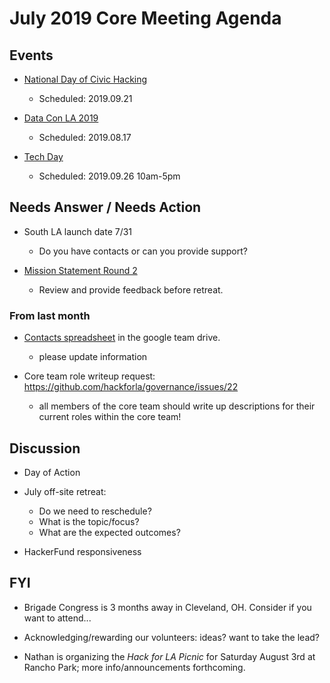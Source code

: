 # July 2019 Core Meeting Agenda

## Events

* [National Day of Civic Hacking](https://www.codeforamerica.org/national-day-of-civic-hacking)
  * Scheduled: 2019.09.21

* [Data Con LA 2019](https://www.dataconla.com/)
  * Scheduled: 2019.08.17
  
* [Tech Day](https://techdayhq.com/los-angeles)
  * Scheduled: 2019.09.26 10am-5pm

## Needs Answer / Needs Action

* South LA launch date 7/31
  * Do you have contacts or can you provide support?

* [Mission Statement Round 2](https://docs.google.com/document/d/1OBWyDae-ybtDY1o2xtrbW9lOMc9B_UJX-uvf0KizTsA/edit?usp=sharing)
  * Review and provide feedback before retreat.

### From last month

* [Contacts spreadsheet](https://docs.google.com/spreadsheets/d/1hb25B49UVwi87mXBA420q1vDS5pJJvR8AGfI9G9PNc0/) 
in the google team drive.
  * please update information
    
* Core team role writeup request:  https://github.com/hackforla/governance/issues/22
  * all members of the core team should write up descriptions for their current roles within the core team!

## Discussion

* Day of Action

* July off-site retreat:
  * Do we need to reschedule?
  * What is the topic/focus?
  * What are the expected outcomes?

* HackerFund responsiveness

## FYI

* Brigade Congress is 3 months away in Cleveland, OH. Consider if you want to attend...

* Acknowledging/rewarding our volunteers: ideas? want to take the lead?

* Nathan is organizing the *Hack for LA Picnic* for Saturday August 3rd at Rancho Park; more info/announcements forthcoming.
